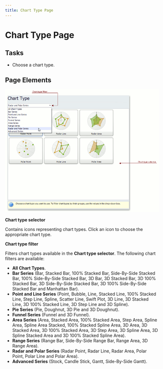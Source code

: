 ```yaml
---
title: Chart Type Page
---
```

# Chart Type Page
## Tasks
* Choose a chart type.

## Page Elements
![ChartWizard_ChartTypePage](../../../images/img7229.png)

**Chart type selector**

Contains icons representing chart types. Click an  icon to choose the appropriate chart type.

**Chart type filter**

Filters chart types available in the **Chart type selector**. The following chart filters are available:
* **All Chart Types**.
* **Bar Series** (Bar, Stacked Bar, 100% Stacked Bar, Side-By-Side Stacked Bar, 100% Side-By-Side Stacked Bar, 3D Bar, 3D Stacked Bar, 3D 100% Stacked Bar, 3D Side-By-Side Stacked Bar, 3D 100% Side-By-Side Stacked Bar and Manhattan Bar).
* **Point and Line Series** (Point, Bubble, Line, Stacked Line, 100% Stacked Line, Step Line,  Spline, Scatter Line,  Swift Plot, 3D Line, 3D Stacked Line, 3D 100% Stacked Line, 3D Step Line and 3D Spline).
* **Pie Series** (Pie, Doughnut, 3D Pie and 3D Doughnut).
* **Funnel Series** (Funnel and 3D Funnel).
* **Area Series** (Area, Stacked Area, 100% Stacked Area, Step Area, Spline Area, Spline Area Stacked, 100% Stacked Spline Area, 3D Area, 3D Stacked Area, 3D 100% Stacked Area,  3D Step Area, 3D Spline Area, 3D Spline Stacked Area and 3D 100% Stacked Spline Area).
* **Range Series** (Range Bar, Side-By-Side Range Bar, Range Area, 3D Range Area).
* **Radar and Polar Series** (Radar Point, Radar Line, Radar Area, Polar Point, Polar Line and Polar Area).
* **Advanced Series** (Stock, Candle Stick, Gantt, Side-By-Side Gantt).